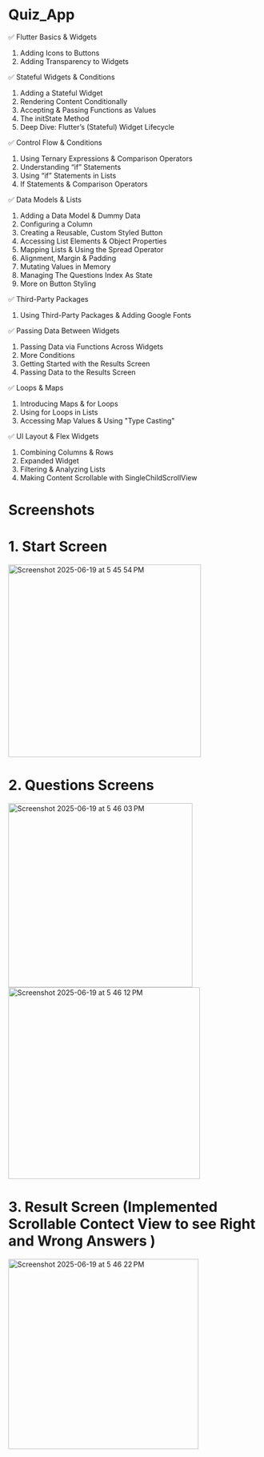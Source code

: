 # Quiz_App

✅ Flutter Basics & Widgets
1. Adding Icons to Buttons
2. Adding Transparency to Widgets

✅ Stateful Widgets & Conditions
1. Adding a Stateful Widget
2. Rendering Content Conditionally
3. Accepting & Passing Functions as Values
4. The initState Method
5. Deep Dive: Flutter’s (Stateful) Widget Lifecycle

✅ Control Flow & Conditions
1. Using Ternary Expressions & Comparison Operators
2. Understanding “if” Statements
3. Using “if” Statements in Lists
4. If Statements & Comparison Operators

✅ Data Models & Lists
1. Adding a Data Model & Dummy Data
2. Configuring a Column
3. Creating a Reusable, Custom Styled Button
4. Accessing List Elements & Object Properties
5. Mapping Lists & Using the Spread Operator
6. Alignment, Margin & Padding
7. Mutating Values in Memory
8. Managing The Questions Index As State
9. More on Button Styling

✅ Third-Party Packages
1. Using Third-Party Packages & Adding Google Fonts

✅ Passing Data Between Widgets
1. Passing Data via Functions Across Widgets
2. More Conditions
3. Getting Started with the Results Screen
4. Passing Data to the Results Screen

✅ Loops & Maps
1. Introducing Maps & for Loops
2. Using for Loops in Lists
3. Accessing Map Values & Using "Type Casting"

✅ UI Layout & Flex Widgets
1. Combining Columns & Rows
2. Expanded Widget 
3. Filtering & Analyzing Lists
4. Making Content Scrollable with SingleChildScrollView



# Screenshots  

# 1. Start Screen 
<img width="385" alt="Screenshot 2025-06-19 at 5 45 54 PM" src="https://github.com/user-attachments/assets/b9b03469-a905-4237-961c-61f93c962c77" />

# 2. Questions Screens 
<img width="368" alt="Screenshot 2025-06-19 at 5 46 03 PM" src="https://github.com/user-attachments/assets/4f5c4977-7330-4bd5-871f-5b3b751063bc" />
<img width="383" alt="Screenshot 2025-06-19 at 5 46 12 PM" src="https://github.com/user-attachments/assets/820a1613-d3c8-4155-953b-4b0392f97186" />

# 3. Result Screen (Implemented Scrollable Contect View to see Right and Wrong Answers )
<img width="380" alt="Screenshot 2025-06-19 at 5 46 22 PM" src="https://github.com/user-attachments/assets/53796d45-85de-441e-b916-80f44e2a4c28" />


